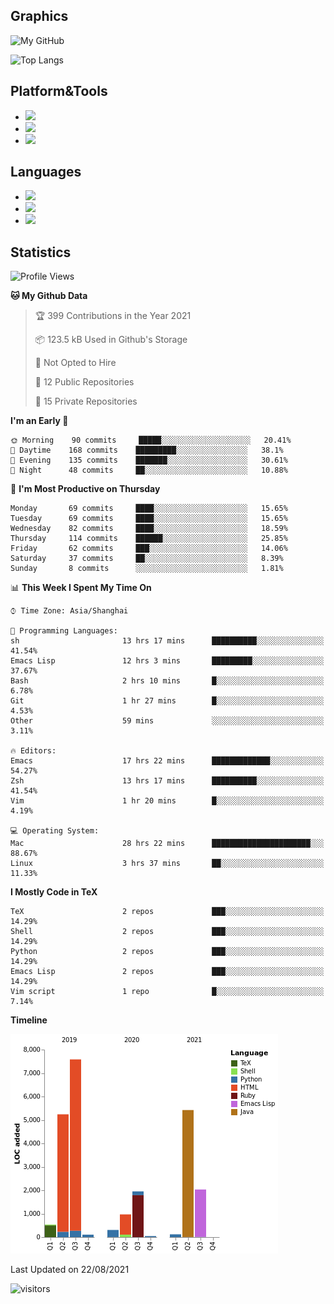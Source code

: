 ## Graphics

![My GitHub](https://github-readme-stats.vercel.app/api?username=SteamedFish&count_private=true&show_icons=true&theme=buefy&include_all_commits=false)

![Top Langs](https://github-readme-stats.vercel.app/api/top-langs/?username=SteamedFish&theme=buefy&hide=ruby&count_private=true&show_icons=true&layout=compact)

## Platform&Tools

* [![](https://img.shields.io/badge/ArchLinux--purple?style=flat-square&logo=ArchLinux)](https://www.archlinux.org/)
* [![](https://img.shields.io/badge/Gentoo-testing-purple?style=flat-square&logo=Gentoo)](https://www.gentoo.org/)
* [![](https://img.shields.io/badge/Doom%20Emacs-28-blue?style=flat-square&logo=Gnu%20emacs&logoColor=white)](https://www.gnu.org/software/emacs/)

## Languages

* [![](https://img.shields.io/badge/-Python-3776AB?style=flat-square&logo=python&logoColor=white)](https://www.python.org/)
* [![](https://img.shields.io/badge/-Bash-00ADD8?style=flat-square&logo=Gnu-bash&logoColor=white)](https://www.gnu.org/software/bash/)
* [![](https://img.shields.io/badge/-Go-00ADD8?style=flat-square&logo=go&logoColor=white)](https://golang.org/)

## Statistics

<!--START_SECTION:waka-->
![Profile Views](http://img.shields.io/badge/Profile%20Views-7-blue)

**🐱 My Github Data** 

> 🏆 399 Contributions in the Year 2021
 > 
> 📦 123.5 kB Used in Github's Storage 
 > 
> 🚫 Not Opted to Hire
 > 
> 📜 12 Public Repositories 
 > 
> 🔑 15 Private Repositories  
 > 
**I'm an Early 🐤** 

```text
🌞 Morning    90 commits     █████░░░░░░░░░░░░░░░░░░░░   20.41% 
🌆 Daytime    168 commits    █████████░░░░░░░░░░░░░░░░   38.1% 
🌃 Evening    135 commits    ███████░░░░░░░░░░░░░░░░░░   30.61% 
🌙 Night      48 commits     ██░░░░░░░░░░░░░░░░░░░░░░░   10.88%

```
📅 **I'm Most Productive on Thursday** 

```text
Monday       69 commits     ████░░░░░░░░░░░░░░░░░░░░░   15.65% 
Tuesday      69 commits     ████░░░░░░░░░░░░░░░░░░░░░   15.65% 
Wednesday    82 commits     ████░░░░░░░░░░░░░░░░░░░░░   18.59% 
Thursday     114 commits    ██████░░░░░░░░░░░░░░░░░░░   25.85% 
Friday       62 commits     ███░░░░░░░░░░░░░░░░░░░░░░   14.06% 
Saturday     37 commits     ██░░░░░░░░░░░░░░░░░░░░░░░   8.39% 
Sunday       8 commits      ░░░░░░░░░░░░░░░░░░░░░░░░░   1.81%

```


📊 **This Week I Spent My Time On** 

```text
⌚︎ Time Zone: Asia/Shanghai

💬 Programming Languages: 
sh                       13 hrs 17 mins      ██████████░░░░░░░░░░░░░░░   41.54% 
Emacs Lisp               12 hrs 3 mins       █████████░░░░░░░░░░░░░░░░   37.67% 
Bash                     2 hrs 10 mins       █░░░░░░░░░░░░░░░░░░░░░░░░   6.78% 
Git                      1 hr 27 mins        █░░░░░░░░░░░░░░░░░░░░░░░░   4.53% 
Other                    59 mins             ░░░░░░░░░░░░░░░░░░░░░░░░░   3.11%

🔥 Editors: 
Emacs                    17 hrs 22 mins      █████████████░░░░░░░░░░░░   54.27% 
Zsh                      13 hrs 17 mins      ██████████░░░░░░░░░░░░░░░   41.54% 
Vim                      1 hr 20 mins        █░░░░░░░░░░░░░░░░░░░░░░░░   4.19%

💻 Operating System: 
Mac                      28 hrs 22 mins      ██████████████████████░░░   88.67% 
Linux                    3 hrs 37 mins       ██░░░░░░░░░░░░░░░░░░░░░░░   11.33%

```

**I Mostly Code in TeX** 

```text
TeX                      2 repos             ███░░░░░░░░░░░░░░░░░░░░░░   14.29% 
Shell                    2 repos             ███░░░░░░░░░░░░░░░░░░░░░░   14.29% 
Python                   2 repos             ███░░░░░░░░░░░░░░░░░░░░░░   14.29% 
Emacs Lisp               2 repos             ███░░░░░░░░░░░░░░░░░░░░░░   14.29% 
Vim script               1 repo              █░░░░░░░░░░░░░░░░░░░░░░░░   7.14%

```


**Timeline**

![Chart not found](https://raw.githubusercontent.com/SteamedFish/SteamedFish/master/charts/bar_graph.png) 


 Last Updated on 22/08/2021
<!--END_SECTION:waka-->

![visitors](https://visitor-badge.laobi.icu/badge?page_id=SteamedFish.SteamedFish)
